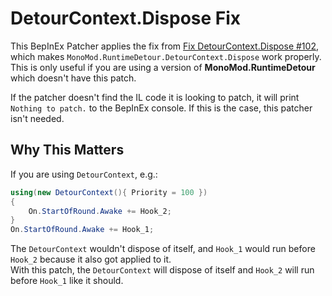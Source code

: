 # DetourContext.Dispose Fix

This BepInEx Patcher applies the fix from [Fix DetourContext.Dispose #102](https://github.com/MonoMod/MonoMod/pull/102), which makes `MonoMod.RuntimeDetour.DetourContext.Dispose` work properly. This is only useful if you are using a version of **MonoMod.RuntimeDetour** which doesn't have this patch.

If the patcher doesn't find the IL code it is looking to patch, it will print `Nothing to patch.` to the BepInEx console. If this is the case, this patcher isn't needed.

## Why This Matters

If you are using `DetourContext`, e.g.:
```cs
using(new DetourContext(){ Priority = 100 })
{
    On.StartOfRound.Awake += Hook_2;
}
On.StartOfRound.Awake += Hook_1;
```
The `DetourContext` wouldn't dispose of itself, and `Hook_1` would run before `Hook_2` because it also got applied to it.  
With this patch, the `DetourContext` will dispose of itself and `Hook_2` will run before `Hook_1` like it should.